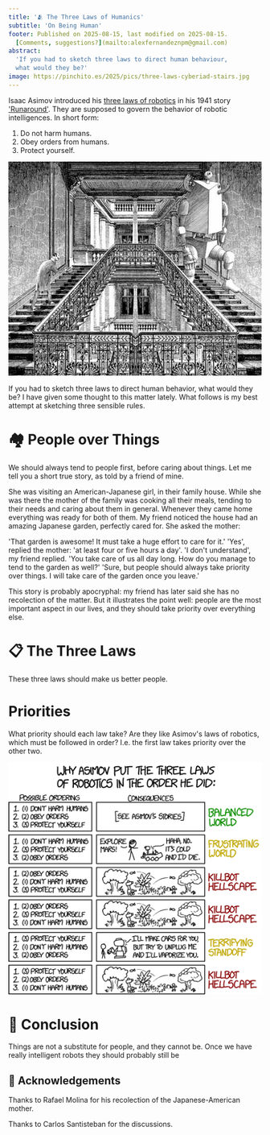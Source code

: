 ```yaml
---
title: '🫂 The Three Laws of Humanics'
subtitle: 'On Being Human'
footer: Published on 2025-08-15, last modified on 2025-08-15.
  [Comments, suggestions?](mailto:alexfernandeznpm@gmail.com)
abstract:
  'If you had to sketch three laws to direct human behaviour,
  what would they be?'
image: https://pinchito.es/2025/pics/three-laws-cyberiad-stairs.jpg
---
```


Isaac Asimov introduced his [three laws of robotics](https://en.wikipedia.org/wiki/Three_Laws_of_Robotics)
in his 1941 story ['Runaround'](https://en.wikipedia.org/wiki/Runaround_(story)).
They are supposed to govern the behavior of robotic intelligences.
In short form:

1. Do not harm humans.
2. Obey orders from humans.
3. Protect yourself.

![Daniel Mróz: Drawing for Lem's Cyberiad. Source: [lem.pl](https://english.lem.pl/gallery/mroz-drawings).](pics/three-laws-cyberiad-stairs.jpg "A robot comes down a beautiful set of stairs, while a man climbing up on the opposite side tips his hat towards it.")

If you had to sketch three laws to direct human behavior,
what would they be?
I have given some thought to this matter lately.
What follows is my best attempt at sketching three sensible rules.

# 🏘️ People over Things

We should always tend to people first,
before caring about things.
Let me tell you a short true story,
as told by a friend of mine.

She was visiting an American-Japanese girl, in their family house.
While she was there the mother of the family was cooking all their meals,
tending to their needs and caring about them in general.
Whenever they came home everything was ready for both of them.
My friend noticed the house had an amazing Japanese garden,
perfectly cared for.
She asked the mother:

'That garden is awesome! It must take a huge effort to care for it.'
'Yes', replied the mother: 'at least four or five hours a day'.
'I don't understand', my friend replied. 'You take care of us all day long.
How do you manage to tend to the garden as well?'
'Sure, but people should always take priority over things.
I will take care of the garden once you leave.'

This story is probably apocryphal:
my friend has later said she has no recolection of the matter.
But it illustrates the point well:
people are the most important aspect in our lives,
and they should take priority over everything else.

# 📋 The Three Laws

These three laws should make us better people.

# Priorities

What priority should each law take?
Are they like Asimov's laws of robotics,
which must be followed in order?
I.e. the first law takes priority over the other two.

![The Three Laws of Robotics. Source: [Xkcd](The Three Laws of Robotics).](pics/three-laws-xkcd-order.png "An analysis of different orders of Asimov's three laws. Only the canonical order leads to a balanced world; one leads to a frustrating world, another to a terrifying standoff, and the remaining three to killbot hellscapes.")

# 🤔 Conclusion

Things are not a substitute for people, and they cannot be.
Once we have really intelligent robots they should probably still be 

## 🙏 Acknowledgements

Thanks to Rafael Molina for his recolection of the Japanese-American mother.

Thanks to Carlos Santisteban for the discussions.

